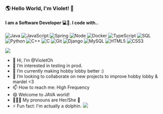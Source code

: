 ### 🌎 Hello World, I'm Violet! 👋
#### I am a Software Developer 💻👾. I code with.. 

![Java](https://img.shields.io/badge/-Java-F14C40?style=for-the-badge&logo=CoffeeScript&logoColor=ffffff)
![JavaScript](https://img.shields.io/badge/-JavaScript-%23F7DF1C?style=for-the-badge&logo=javascript&logoColor=000000&labelColor=%23F7DF1C&color=%23FFCE5A)
![Spring](https://img.shields.io/badge/Spring-6DB33F?style=for-the-badge&logo=spring&logoColor=white)
![Node](https://img.shields.io/badge/-Nodejs-43853d?style=for-the-badge&logo=Node.js&logoColor=white)
![Docker](https://img.shields.io/badge/-Docker-46a2f1?style=for-the-badge&logo=docker&logoColor=ffffff)
![TypeScript](https://img.shields.io/badge/-TypeScript-007ACC?style=for-the-badge&logo=typescript&logoColor=white)
![SQL](https://img.shields.io/badge/-SQL-0062CC?style=for-the-badge&logo=Databricks&logoColor=ffffff)
![Python](https://img.shields.io/badge/-Python-306998?style=for-the-badge&logo=python&logoColor=FFFFFF)
![C++](https://img.shields.io/badge/-C++-00599C?style=for-the-badge&logo=Cplusplus&logoColor=ffffff)
![C](https://img.shields.io/badge/-C-A8B9CC?style=for-the-badge&logo=C&logoColor=0055B3)
![Git](https://img.shields.io/badge/-Git-253F4B?style=for-the-badge&logo=git&logoColor=ffffff)
![Django](https://img.shields.io/badge/-Django-092e20?style=for-the-badge&logo=Node.js&logoColor=white)
![MySQL](https://img.shields.io/badge/MySQL-00000F?style=for-the-badge&logo=mysql&logoColor=white)
![HTML5](https://img.shields.io/badge/-HTML5-F05032?style=for-the-badge&logo=html5&logoColor=ffffff)
![CSS3](https://img.shields.io/badge/-CSS3-007ACC?style=for-the-badge&logo=css3)

![](https://komarev.com/ghpvc/?username=starrycode&color=blueviolet&style=for-the-badge)

- 👋 Hi, I’m @VioletOh
- 👀 I’m interested in testing in prod.
- 🌱 I’m currently making hobby lobby better :)
- 💞️ I’m looking to collaborate on new projects to improve hobby lobby & mardel <3
- 📫 How to reach me: High Frequency
- 😄 Welcome to JAVA world!
- 👩🏼‍💻 My pronouns are Her/She 🍫
- ⚡ Fun fact: I'm actually a dolphin.
![](https://www.icegif.com/wp-content/uploads/2021/12/icegif-713.gif)

<!---
![Snake animation](https://github.com/VioletOh/VioletOh/blob/output/github-contribution-grid-snake.svg)
--->
<!---
VioletOh/VioletOh is a ✨ special ✨ repository because its `README.md` (this file) appears on your GitHub profile.
You can click the Preview link to take a look at your changes.
--->
